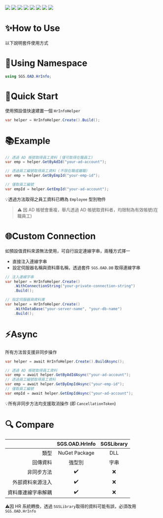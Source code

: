 ![](https://img.shields.io/badge/SGS-OAD-orange) 
![](https://img.shields.io/badge/proj-HR%20Information-purple) 
![](https://img.shields.io/badge/-4.7-3484D2?logo=dotnet)
![](https://img.shields.io/badge/-4.8-3484D2?logo=dotnet)
![](https://img.shields.io/badge/-Standard%202.0-056473?logo=dotnet)
![](https://img.shields.io/badge/-6-512BD4?logo=dotnet)
![](https://img.shields.io/badge/-8-512BD4?logo=dotnet)
![](https://img.shields.io/badge/-NuGet-004880?logo=nuget)

# ✨How to Use

以下說明套件使用方式

# 🌳Using Namespace

```csharp
using SGS.OAD.HrInfo;
```

# 🚀Quick Start

使用預設值快速建置一個 `HrInfoHelper`

```csharp
var helper = HrInfoHelper.Create().Build();
```

# 📚Example

```csharp
// 透過 AD 帳號取得員工資料 (僅可取得在職員工)
var emp = helper.GetByAdId("your-ad-account");

// 透過員工編號取得員工資料 (不限在職或離職)
var emp = helper.GetByEmpId("your-emp-id");

// 僅取員工編號
var empId = helper.GetEmpId("your-ad-account");
```

💡透過方法取得之員工資料已轉為 `Employee` 型別物件

>⚠️ 因 AD 帳號會重複，舉凡透過 AD 帳號取資料者，均限制為有效帳號(在職員工)

# 🌐Custom Connection

如預設值資料來源無法使用，可自行設定連線字串，兩種方式擇一

- 直接注入連線字串
- 設定伺服器名稱與資料庫名稱，透過套件 `SGS.OAD.DB` 取得連線字串

```csharp
// 注入連線字串
var helper = HrInfoHelper.Create()
    .WithConnectionString("your-private-connection-string")
    .Build();

// 指定伺服器與資料庫
var helper = HrInfoHelper.Create()
    .WithDataBase("your-server-name", "your-db-name")
    .Build();
```

# ⚡Async

所有方法皆支援非同步操作

```csharp
var helper = await HrInfoHelper.Create().BuildAsync();

// 透過 AD 帳號取得員工資料
var emp = await helper.GetByAdIdAsync("your-ad-account");
// 透過員工編號取得員工資料
var emp = await helper.GetByEmpIdAsync("your-emp-id");
// 僅取員工編號
var empId = await helper.GetEmpIdAsync("your-ad-account");
```

💡所有非同步方法均支援取消操作 (即 `CancellationToken`)

# 🔍 Compare

||SGS.OAD.HrInfo|SGSLibrary|
|-:|:-:|:-:|
|類型|NuGet Package|DLL|
|回傳資料|強型別|字串|
|非同步方法|✔️|❌|
|外部資料來源注入|✔️|❌|
|資料庫連線字串解耦|✔️|❌|

⚠️因 HR 系統轉換，透過 `SGSLibrary`取得的資料可能有誤，必須改用 `SGS.OAD.HrInfo`